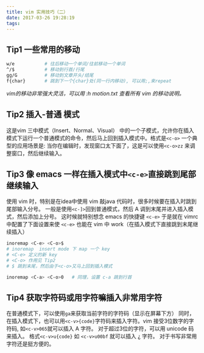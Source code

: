 ```yaml
---
title: vim 实用技巧（二）
date: 2017-03-26 19:28:19
tags:
---
```


## Tip1 一些常用的移动
```bash
w/e           # 往后移动一个单词/往前移动一个单词
^/$           # 移动到行首/行尾
gg/G          # 移动到文章开头/结尾
f{char}       # 跳到下一个{char}处(同一行内移动), 可以用;,来repeat
```
_vim的移动非常强大灵活，可以用 :h motion.txt 查看所有 vim 的移动说明。_

## Tip2 插入-普通 模式
这是vim 三中模式（Insert、Normal、Visual） 中的一个子模式，允许你在插入模式下运行一个普通模式的命令，然后马上回到插入模式中。格式是`<c-o>`
一个典型的应用场景是: 当你在编辑时，发现窗口太下面了，这是可以使用`<c-o>zz` 来调整窗口，然后继续输入。

## Tip3 像 emacs 一样在插入模式中`<c-e>`直接跳到尾部继续输入
使用 vim 时，特别是在idea中使用 vim 敲java 代码时，很多时候要在插入时跳到尾部输入分号。
一般是使用`<c-]>`回到普通模式，然后 A 调到末尾并进入插入模式，然后添加上分号。
这时候就特别想念 emacs 的快捷键 `<c-e>`
于是就在 vimrc 中配置了下面设置来使 `<c-e>` 也能在 vim 中 work（在插入模式下直接跳到末尾继续插入）
```bash
inoremap <C-e> <C-o>$
# inoremap  insert mode 下 map 一个 key
# <C-e> 定义的新 key
# <C-o> 作用见 Tip2
# $ 跳到末尾，然后由于<c-o>又马上回到插入模式

inoremap <C-a> <C-o>0   # 同理，设置 c-a 跳到行首
```

## Tip4 获取字符码或用字符嘛插入非常用字符
在普通模式下，可以使用`ga`来获取当前字符的字符码（显示在屏幕下方）
同时，在插入模式下，也可以用`<c-v>{code}`字符码来插入字符。vim 接受3位数字的字符码,
如`<c-v>065`就可以插入 A 字符。 对于超过3位的字符，可以用 unicode 码来插入。 格式`<c-v>u{code}`
如 `<c-v>u00bf` 就可以插入 ¿  字符。 对于书写非常用字符还是挺方便的。
